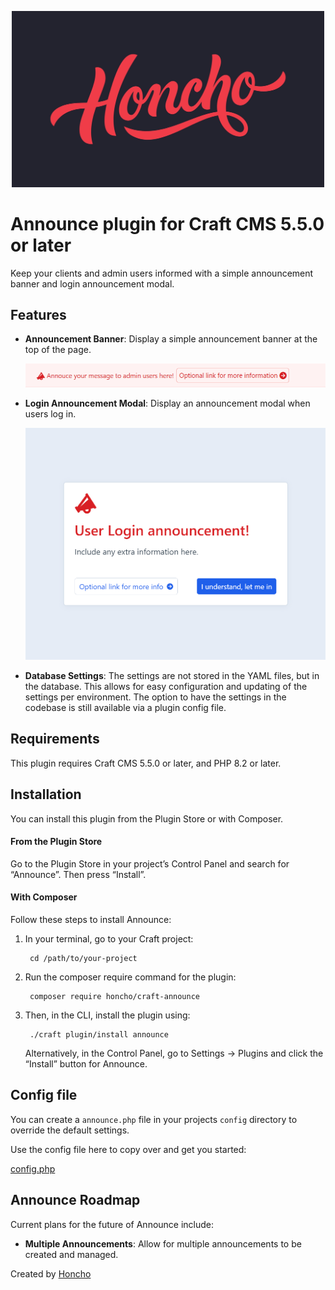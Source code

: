 <p align="center">
    <img src="./docs/resources/Honcho-Entity.jpg" alt="drawing" width="500"/>
</p>

# Announce plugin for Craft CMS 5.5.0 or later

Keep your clients and admin users informed with a simple announcement banner and login announcement modal.


## Features

- **Announcement Banner**: Display a simple announcement banner at the top of the page.

    <img src="./docs/resources/announce-alert-banner.png" alt="drawing" width="500"/>

- **Login Announcement Modal**: Display an announcement modal when users log in.

    <img src="./docs/resources/login-modal-announcement.png" alt="drawing" width="500"/>

- **Database Settings**: The settings are not stored in the YAML files, but in the database. This allows for easy configuration and updating of the settings per environment. The option to have the settings in the codebase is still available via a plugin config file.

## Requirements

This plugin requires Craft CMS 5.5.0 or later, and PHP 8.2 or later.

## Installation

You can install this plugin from the Plugin Store or with Composer.

#### From the Plugin Store

Go to the Plugin Store in your project’s Control Panel and search for “Announce”. Then press “Install”.

#### With Composer

Follow these steps to install Announce:

1. In your terminal, go to your Craft project:

        cd /path/to/your-project

2. Run the composer require command for the plugin:

        composer require honcho/craft-announce

3. Then, in the CLI, install the plugin using:

        ./craft plugin/install announce

    Alternatively, in the Control Panel, go to Settings → Plugins and click the “Install” button for Announce.

## Config file

You can create a `announce.php` file in your projects `config` directory to override the default settings.

Use the config file here to copy over and get you started:

[config.php](./config.php)


## Announce Roadmap

Current plans for the future of Announce include:

- **Multiple Announcements**: Allow for multiple announcements to be created and managed.



Created by [Honcho](https://honcho.agency)



